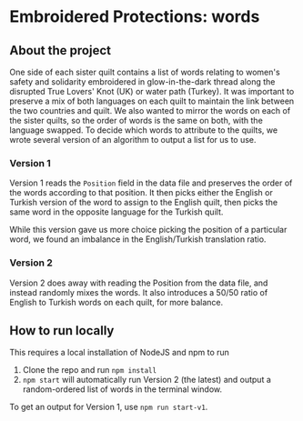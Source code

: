 # Embroidered Protections: words

## About the project
One side of each sister quilt contains a list of words relating to women's safety and solidarity embroidered in glow-in-the-dark thread along the disrupted True Lovers' Knot (UK) or water path (Turkey). It was important to preserve a mix of both languages on each quilt to maintain the link between the two countries and quilt. We also wanted to mirror the words on each of the sister quilts, so the order of words is the same on both, with the language swapped. To decide which words to attribute to the quilts, we wrote several version of an algorithm to output a list for us to use.

### Version 1
Version 1 reads the `Position` field in the data file and preserves the order of the words according to that position. It then picks either the English or Turkish version of the word to assign to the English quilt, then picks the same word in the opposite language for the Turkish quilt.

While this version gave us more choice picking the position of a particular word, we found an imbalance in the English/Turkish translation ratio.

### Version 2
Version 2 does away with reading the Position from the data file, and instead randomly mixes the words. It also introduces a 50/50 ratio of English to Turkish words on each quilt, for more balance.

## How to run locally
This requires a local installation of NodeJS and npm to run
1. Clone the repo and run `npm install`
2. `npm start` will automatically run Version 2 (the latest) and output a random-ordered list of words in the terminal window.

To get an output for Version 1, use `npm run start-v1`.